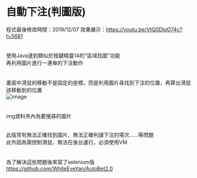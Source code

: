 # 自動下注(判圖版)  
程式最後修改時間：2019/12/07 
效果展示：https://youtu.be/VtQ0DlqO74c?t=5681  
<br />  
使用Java達到類似於按鍵精靈14的"區域找圖"功能  
再利用圖片進行一連串的下注動作  
<br />  
畫面中滑鼠的移動不是固定的座標，而是利用圖片尋找到下注的位置，再算出滑鼠該移動到的位置  
![image](https://github.com/WhiteEyeYan/-/blob/main/img/bet%E5%A4%A7.PNG)  
<br />  
img資料夾內為要搜尋的圖片  
<br />  
  
此版常有無法正確找到圖片、無法正確判讀下注的場次......等問題  
此外因為需控制滑鼠，無法在後台運行，必須使用VM  
<br />  
為了解決這些問題後來寫了selenium版 https://github.com/WhiteEyeYan/AutoBet2.0
